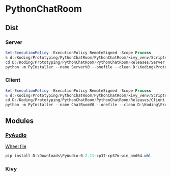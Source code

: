 # PythonChatRoom

## Dist

### Server

``` PowerShell
Set-ExecutionPolicy -ExecutionPolicy RemoteSigned -Scope Process
& d:/Koding/Prototyping/PythonChatRoom/PythonChatRoom/kivy_venv/Scripts/Activate.ps1
cd D:/Koding/Prototyping/PythonChatRoom/PythonChatRoom/Releases/Server
python -m PyInstaller --name ServerV0 --onefile --clean D:\Koding\Prototyping\PythonChatRoom\PythonChatRoom\Server\server.py --hidden-import=pkg_resources.py2_warn --add-binary='D:\Koding\Prototyping\PythonChatRoom\PythonChatRoom\kivy_venv\share\sdl2\bin\libpng16-16.dll;.'
```

### Client

``` PowerShell
Set-ExecutionPolicy -ExecutionPolicy RemoteSigned -Scope Process
& d:/Koding/Prototyping/PythonChatRoom/PythonChatRoom/kivy_venv/Scripts/Activate.ps1
cd D:/Koding/Prototyping/PythonChatRoom/PythonChatRoom/Releases/Client
python -m PyInstaller --name ChatRoomV0 --onefile --clean D:\Koding\Prototyping\PythonChatRoom\PythonChatRoom\Client\chatroom.py --hidden-import=pkg_resources.py2_warn --add-binary='D:\Koding\Prototyping\PythonChatRoom\PythonChatRoom\kivy_venv\share\sdl2\bin\libpng16-16.dll;.'
```

## Modules

### [PyAudio](http://people.csail.mit.edu/hubert/pyaudio/)

[Wheel file](https://www.lfd.uci.edu/~gohlke/pythonlibs/#pyaudio)

``` PowerShell
pip install D:\Downloads\PyAudio-0.2.11-cp37-cp37m-win_amd64.whl
```

### Kivy
